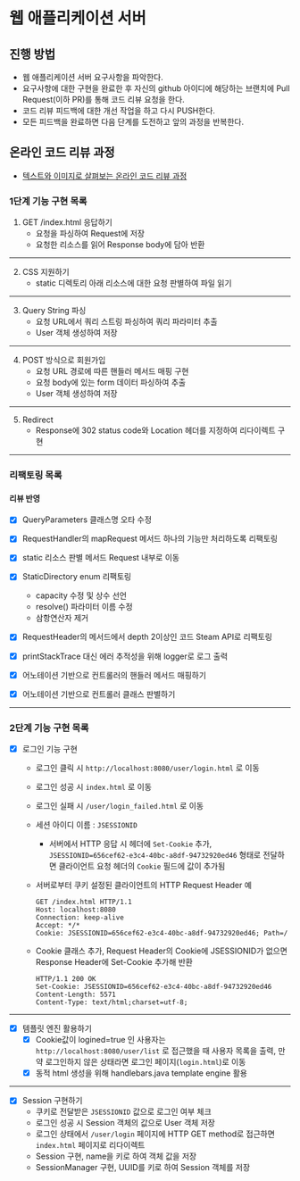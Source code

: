 # 웹 애플리케이션 서버
## 진행 방법
* 웹 애플리케이션 서버 요구사항을 파악한다.
* 요구사항에 대한 구현을 완료한 후 자신의 github 아이디에 해당하는 브랜치에 Pull Request(이하 PR)를 통해 코드 리뷰 요청을 한다.
* 코드 리뷰 피드백에 대한 개선 작업을 하고 다시 PUSH한다.
* 모든 피드백을 완료하면 다음 단계를 도전하고 앞의 과정을 반복한다.

## 온라인 코드 리뷰 과정
* [텍스트와 이미지로 살펴보는 온라인 코드 리뷰 과정](https://github.com/next-step/nextstep-docs/tree/master/codereview)


### 1단계 기능 구현 목록
1. GET /index.html 응답하기
    - 요청을 파싱하여 Request에 저장
    - 요청한 리소스를 읽어 Response body에 담아 반환
---
2. CSS 지원하기
   - static 디렉토리 아래 리소스에 대한 요청 판별하여 파일 읽기
---
3. Query String 파싱
    - 요청 URL에서 쿼리 스트링 파싱하여 쿼리 파라미터 추출
    - User 객체 생성하여 저장
---
4. POST 방식으로 회원가입
    - 요청 URL 경로에 따른 핸들러 메서드 매핑 구현
    - 요청 body에 있는 form 데이터 파싱하여 추출
    - User 객체 생성하여 저장
---
5. Redirect
    - Response에 302 status code와 Location 헤더를 지정하여 리다이렉트 구현

---
### 리팩토링 목록
#### 리뷰 반영
- [x] QueryParameters 클래스명 오타 수정
- [x] RequestHandler의 mapRequest 메서드 하나의 기능만 처리하도록 리팩토링
- [x] static 리소스 판별 메서드 Request 내부로 이동
- [x] StaticDirectory enum 리팩토링
  - capacity 수정 및 상수 선언
  - resolve() 파라미터 이름 수정
  - 삼항연산자 제거
- [x] RequestHeader의 메서드에서 depth 2이상인 코드 Steam API로 리팩토링
- [x] printStackTrace 대신 에러 추적성을 위해 logger로 로그 출력


- [x] 어노테이션 기반으로 컨트롤러의 핸들러 메서드 매핑하기 
- [x] 어노테이션 기반으로 컨트롤러 클래스 판별하기

---
### 2단계 기능 구현 목록
- [x] 로그인 기능 구현
  - 로그인 클릭 시 `http://localhost:8080/user/login.html` 로 이동
  - 로그인 성공 시 `index.html` 로 이동
  - 로그인 실패 시 `/user/login_failed.html` 로 이동
  - 세션 아이디 이름 : `JSESSIONID`
    - 서버에서 HTTP 응답 시 헤더에 `Set-Cookie` 추가, `JSESSIONID=656cef62-e3c4-40bc-a8df-94732920ed46` 형태로 전달하면 클라이언트 요청 헤더의 `Cookie` 필드에 값이 추가됨


  - 서버로부터 쿠키 설정된 클라이언트의 HTTP Request Header 예
    ```
    GET /index.html HTTP/1.1
    Host: localhost:8080
    Connection: keep-alive
    Accept: */*
    Cookie: JSESSIONID=656cef62-e3c4-40bc-a8df-94732920ed46; Path=/
    ```
  - Cookie 클래스 추가, Request Header의 Cookie에 JSESSIONID가 없으면 Response Header에 Set-Cookie 추가해 반환
    ```
    HTTP/1.1 200 OK 
    Set-Cookie: JSESSIONID=656cef62-e3c4-40bc-a8df-94732920ed46
    Content-Length: 5571
    Content-Type: text/html;charset=utf-8;
    ```

---
- [x] 템플릿 엔진 활용하기
  - [x] Cookie값이 logined=true 인 사용자는 `http://localhost:8080/user/list` 로 접근했을 때 사용자 목록을 출력, 만약 로그인하지 않은 상태라면 로그인 페이지(`login.html`)로 이동
  - [x] 동적 html 생성을 위해 handlebars.java template engine 활용

---
- [x] Session 구현하기
  - 쿠키로 전달받은 `JSESSIONID` 값으로 로그인 여부 체크
  - 로그인 성공 시 Session 객체의 값으로 User 객체 저장
  - 로그인 상태에서 `/user/login` 페이지에 HTTP GET method로 접근하면 `index.html` 페이지로 리다이렉트
  - Session 구현, name을 키로 하여 객체 값을 저장 
  - SessionManager 구현, UUID를 키로 하여 Session 객체를 저장
  